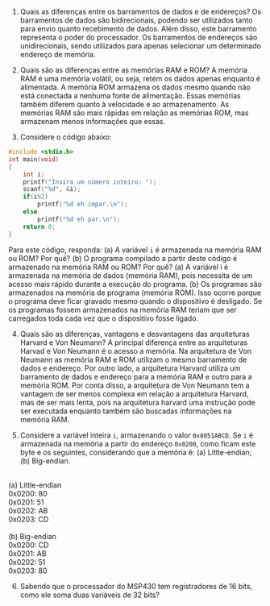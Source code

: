 1. Quais as diferenças entre os barramentos de dados e de endereços?
Os barramentos de dados são bidirecionais, podendo ser utilizados tanto para envio quanto recebimento de dados. Além disso, este barramento representa o poder do processador.
Os barramentos de endereços são unidirecionais, sendo utilizados para apenas selecionar um determinado endereço de memória.

2. Quais são as diferenças entre as memórias RAM e ROM?
A memória RAM é uma memória volátil, ou seja, retém os dados apenas enquanto é alimentada. A memória ROM armazena os dados mesmo quando não está conectada a nenhuma fonte de alimentação.
Essas memórias também diferem quanto à velocidade e ao armazenamento. As memórias RAM são mais rápidas em relação as memórias ROM, mas armazenam menos informações que essas.

3. Considere o código abaixo:

```C
#include <stdio.h>
int main(void)
{
	int i;
	printf("Insira um número inteiro: ");
	scanf("%d", &i);
	if(i%2)
		printf("%d eh impar.\n");
	else
		printf("%d eh par.\n");
	return 0;
}
```

Para este código, responda: (a) A variável `i` é armazenada na memória RAM ou ROM? Por quê? (b) O programa compilado a partir deste código é armazenado na memória RAM ou ROM? Por quê?
(a) A variável i é armazenada na memória de dados (memória RAM), pois necessita de um acesso mais rápido durante a execução do programa.
(b) Os programas são armazenados na memória de programa (memória ROM). Isso ocorre porque o programa deve ficar gravado mesmo quando o dispositivo é desligado. Se os programas fossem armazenados na memória RAM teriam que ser carregados toda cada vez que o dispositivo fosse ligado.

4. Quais são as diferenças, vantagens e desvantagens das arquiteturas Harvard e Von Neumann?
A principal diferença entre as arquiteturas Harvad e Von Neumann é o acesso a memória. Na arquitetura de Von Neumann as memória RAM e ROM utilizam o mesmo barramento de dados e endereço. Por outro lado, a arquitetura Harvard utiliza um barramento de dados e endereço para a memória RAM e outro para a memória ROM.
Por conta disso, a arquitetura de Von Neumann tem a vantagem de ser menos complexa em relação a arquitetura Harvard, mas de ser mais lenta, pois na arquitetura harvard uma instrução pode ser executada enquanto também são buscadas informações na memória RAM.

5. Considere a variável inteira `i`, armazenando o valor `0x8051ABCD`. Se `i` é armazenada na memória a partir do endereço `0x0200`, como ficam este byte e os seguintes, considerando que a memória é: (a) Little-endian; (b) Big-endian. 
</br>
(a) Little-endian </br>
0x0200: 80 </br>
0x0201: 51 </br>
0x0202: AB </br>
0x0203: CD </br>
</br>
(b) Big-endian</br>
0x0200: CD </br>
0x0201: AB </br>
0x0202: 51 </br>
0x0203: 80 </br>

6. Sabendo que o processador do MSP430 tem registradores de 16 bits, como ele soma duas variáveis de 32 bits?
